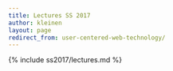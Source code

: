 ```yaml
---
title: Lectures SS 2017
author: kleinen
layout: page
redirect_from: user-centered-web-technology/
---
```


{% include ss2017/lectures.md %}
